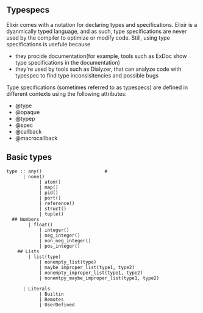 Typespecs
-----
Elixir comes with a notation for declaring types and specifications. Elixir
is a dyanmically typed language, and as such, type specifications are never
used by the compiler to optimize or modify code. Still, using type
specifications is usefule because
* they procide documentation(for example, tools such as ExDoc show type
specifications in the documentation)
* they're used by tools such as Dialyzer, that can analyze code with typespec to find type inconsisitencies and possible bugs

Type specifications (sometimes referred to as typespecs) are defined in different contexts using the following attributes:
- @type
- @opaque
- @typep
- @spec
- @callback
- @macrocallback

Basic types
-----
```
type :: any()						# 
      | none()
			| atom()
			| map()
			| pid()
			| port()
			| reference()
			| struct()
			| tuple()
  ## Numbers
	    | float()
			| integer()
			| neg_integer()
			| non_neg_integer()
			| pos_integer()
	## Lists
	    | list(type)
			| nonempty_list(type)
			| maybe_improper_list(type1, type2)
			| nonempty_improper_list(type1, type2)
			| nonemtpy_maybe_improper_list(type1, type2)

      | Literals
			| Builtin
			| Remotes
			| UserDefined
```

